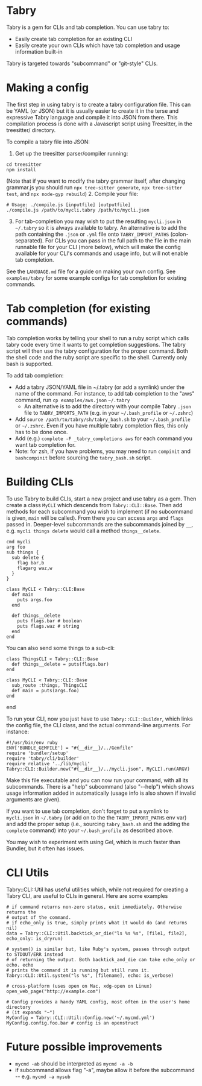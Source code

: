 # Tabry

Tabry is a gem for CLIs and tab completion. You can use tabry
to:
* Easily create tab completion for an existing CLI
* Easily create your own CLIs which have tab completion and usage
  information built-in

Tabry is targeted towards "subcommand" or "git-style" CLIs.

# Making a config
The first step in using tabry is to create a tabry configuration file.
This can be YAML (or JSON) but it is usually easier to create it in the
terse and expressive Tabry language and compile it into JSON from
there. This compilation process is done with a Javascript script using
Treesitter, in the treesitter/ directory.

To compile a tabry file into JSON:
1. Get up the treesitter parser/compiler running:
  ```
  cd treesitter
  npm install
  ```
  (Note that if you want to modify the tabry grammar itself, after changing
  grammar.js you should run `npx tree-sitter generate`, `npx tree-sitter test`,
  and `npx node-gyp rebuild`)
2. Compile your file:
  ```
  # Usage: ./compile.js [inputfile] [outputfile]
  ./compile.js /path/to/mycli.tabry /path/to/mycli.json
  ```
3. For tab-completion you may wish to put the resulting `mycli.json` in
   `~/.tabry` so it is always available to tabry. An alternative is to add the
   path containing the `.json` or `.yml` file onto `TABRY_IMPORT_PATHS`
   (colon-separated). For CLIs you can pass in the full path to the file in the
   main runnable file for your CLI (more below), which will make the config
   available for your CLI's commands and usage info, but will not enable tab
   completion.

See the `LANGUAGE.md` file for a guide on making your own config. See
`examples/tabry` for some example configs for tab completion for existing
commands.

# Tab completion (for existing commands)
Tab completion works by telling your shell to run a ruby script which calls
tabry code every time it wants to get completion suggestions. The tabry script
will then use the tabry configuration for the proper command. Both the shell
code and the ruby script are specific to the shell. Currently only bash is
supported.

To add tab completion:
* Add a tabry JSON/YAML file in ~/.tabry (or add a symlink) under the name of
  the command. For instance, to add tab completion to the "aws" command,
  run `cp examples/aws.json` `~/.tabry`
  * An alternative is to add the directory with your compile Tabry `.json` file
    to `TABRY_IMPORTS_PATH` (e.g. in your `~/.bash_profile` or `~/.zshrc`)
* Add `source /path/to/tabry/sh/tabry_bash.sh` to your `~/.bash_profile` or
  `~/.zshrc`. Even if you have multiple tabry completion files, this only has
  to be done once.
* Add (e.g.) `complete -F _tabry_completions aws` for each command you want tab
  completion for.
* Note: for zsh, if you have problems, you may need to run `compinit` and
  `bashcompinit` before sourcing the `tabry_bash.sh` script.

# Building CLIs
To use Tabry to build CLIs, start a new project and use tabry as a gem.  Then
create a class `MyCLI` which descends from `Tabry::CLI::Base`. Then add methods
for each subcommand you wish to implement (if no subcommand is given, `main`
will be called). From there you can access `args` and `flags` passed in.
Deeper-level subcommands are the subcommands joined by `__`, e.g. `mycli things
delete` would call a method `things__delete`.

```
cmd mycli
arg foo
sub things {
  sub delete {
    flag bar,b
    flagarg waz,w
  }
}
```
```
class MyCLI < Tabry::CLI:Base
  def main
    puts args.foo
  end

  def things__delete
    puts flags.bar # boolean
    puts flags.waz # string
  end
end
```

You can also send some things to a sub-cli:
```
class ThingsCLI < Tabry::CLI::Base
  def things__delete = puts(flags.bar)
end

class MyCLI < Tabry::CLI::Base
  sub_route :things, ThingsCLI
  def main = puts(args.foo)
end
```
end

To run your CLI, now you just have to use `Tabry::CLI::Builder`, which links
the config file, the CLI class, and the actual command-line arguments. For
instance:

```
#!/usr/bin/env ruby
ENV['BUNDLE_GEMFILE'] = "#{__dir__}/../Gemfile"
require 'bundler/setup'
require 'tabry/cli/builder'
require_relative '../lib/mycli'
Tabry::CLI::Builder.new("#{__dir__}/../mycli.json", MyCLI).run(ARGV)
```

Make this file executable and you can now run your command, with all its
subcommands. There is a "help" subcommand (also "--help") which shows usage
information added in automatically (usage info is also shown if invalid
arguments are given).

If you want to use tab completion, don't forget to put a symlink to `mycli.json`
in `~/.tabry` (or add on to the the `TABRY_IMPORT_PATHS` env var) and add the
proper setup (i.e., sourcing `tabry_bash.sh` and the adding the `complete`
command) into your `~/.bash_profile` as described above.

You may wish to experiment with using Gel, which is much faster than
Bundler, but it often has issues.

# CLI Utils
Tabry::CLI::Util has useful utilities which, while not required for creating a
Tabry CLI, are useful to CLIs in general. Here are some examples

```
# if command returns non-zero status, exit immediately. Otherwise returns the
# output of the command.
# if echo_only is true, simply prints what it would do (and returns nil)
data = Tabry::CLI::Util.backtick_or_die("ls %s %s", [file1, file2], echo_only: is_dryrun)

# system() is similar but, like Ruby's system, passes through output to STDOUT/ERR instead
# of returning the output. Both backtick_and_die can take echo_only or echo. echo
# prints the command it is running but still runs it.
Tabry::CLI::Util.system("ls %s", [filename], echo: is_verbose)

# cross-platform (uses open on Mac, xdg-open on Linux)
open_web_page("http://example.com")

# Config provides a handy YAML config, most often in the user's home directory
# (it expands "~")
MyConfig = Tabry::CLI::Util::Config.new('~/.mycmd.yml')
MyConfig.config.foo.bar # config is an openstruct
```

# Future possible improvements
* `mycmd -ab` should be interpreted as `mycmd -a -b`
* if subcommand allows flag "-a", maybe allow it before the subcommand -- e.g. `mycmd -a mysub`
